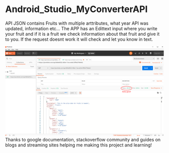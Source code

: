 # Android_Studio_MyConverterAPI

API JSON contains Fruits with multiple arttributes, what year API was updated, information etc... 
The APP has an Edittext input where you write your fruit and if it is a fruit we check information about that fruit and give it to you. If the request doesnt work it will check and let you know in text. 

![](images/myconverterapipostman.png)
Thanks to google documentation, stackoverflow community and guides on blogs and streaming sites helping me making this project and learning!

